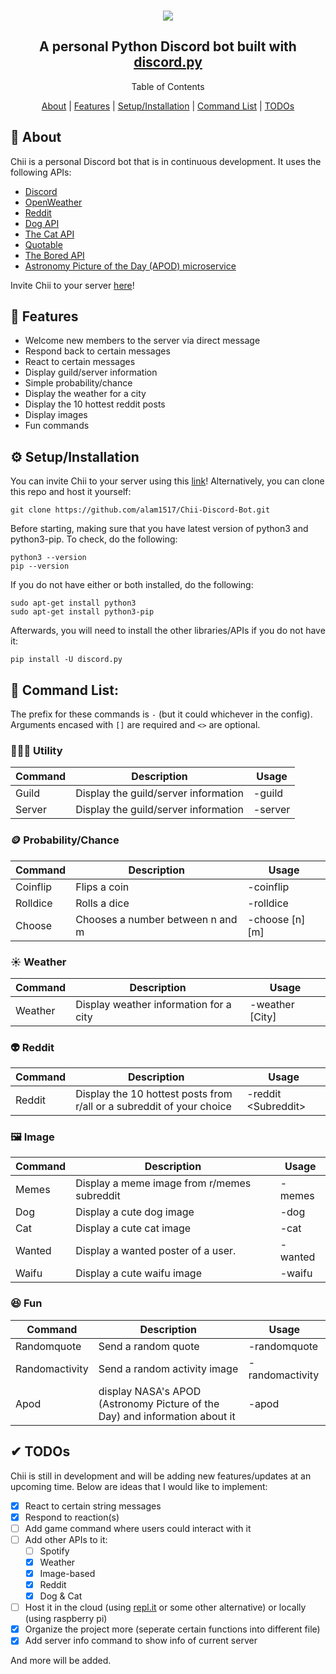 <h3 align="center">
  <a href="https://github.com/alam1517/Chii-Discord-Bot">
	  <img src=./images/Chii_Discord_Bot_Banner.png>
  </a>
</h3>

<h2 align="center">
  A personal Python Discord bot built with <a href="https://github.com/discord/discord-api-docs">discord.py</a>
</h2>

<p align="center"> Table of Contents </p>

<p align="center">
  <a href="https://github.com/alam1517/Chii-Discord-Bot/blob/main/README.md#-about">About</a> 
  | 
  <a href="https://github.com/alam1517/Chii-Discord-Bot/blob/main/README.md#-features">Features</a>
  | 
  <a href="https://github.com/alam1517/Chii-Discord-Bot/blob/main/README.md#-setupinstallation">Setup/Installation</a>
  | 
  <a href="https://github.com/alam1517/Chii-Discord-Bot/blob/main/README.md#-command-list">Command List</a>
  |
  <a href="https://github.com/alam1517/Chii-Discord-Bot/blob/main/README.md#-todos">TODOs</a>
</p>

## 📃 About
Chii is a personal Discord bot that is in continuous development. It uses the following APIs:
* [Discord](https://github.com/discord/discord-api-docs)
* [OpenWeather](https://openweathermap.org/current)
* [Reddit](https://github.com/reddit-archive/reddit)
* [Dog API](https://github.com/ElliottLandsborough/dog-ceo-api)
* [The Cat API](https://documenter.getpostman.com/view/5578104/RWgqUxxh)
* [Quotable](https://github.com/lukePeavey/quotable)
* [The Bored API](https://www.boredapi.com/)
* [Astronomy Picture of the Day (APOD) microservice](https://github.com/nasa/apod-api)

Invite Chii to your server [here](https://discord.com/api/oauth2/authorize?client_id=788205742188003368&permissions=8&scope=bot)!

## 🔧 Features
* Welcome new members to the server via direct message
* Respond back to certain messages
* React to certain messages
* Display guild/server information
* Simple probability/chance
* Display the weather for a city
* Display the 10 hottest reddit posts
* Display images
* Fun commands

## ⚙ Setup/Installation
You can invite Chii to your server using this [link](https://discord.com/api/oauth2/authorize?client_id=788205742188003368&permissions=8&scope=bot)!
Alternatively, you can clone this repo and host it yourself:
```
git clone https://github.com/alam1517/Chii-Discord-Bot.git
```
Before starting, making sure that you have latest version of python3 and python3-pip.
To check, do the following:
```
python3 --version
pip --version
```
If you do not have either or both installed, do the following:
```
sudo apt-get install python3
sudo apt-get install python3-pip
```
Afterwards, you will need to install the other libraries/APIs if you do not have it:
```
pip install -U discord.py
```

## 🤖 Command List:
The prefix for these commands is `-` (but it could whichever in the config). Arguments encased with `[]` are required and `<>` are optional.

### 🧑‍🤝‍🧑 Utility
| Command | Description                          | Usage   |
|---------|--------------------------------------|---------|
| Guild   | Display the guild/server information | -guild  |
| Server  | Display the guild/server information | -server |

### 🪙 Probability/Chance 
| Command  | Description                      | Usage           |
|----------|----------------------------------|-----------------|
| Coinflip | Flips a coin                     | -coinflip       |
| Rolldice | Rolls a dice                     | -rolldice       |
| Choose   | Chooses a number between n and m | -choose [n] [m] |

### ☀ Weather
| Command | Description                            | Usage           |
|---------|----------------------------------------|-----------------|
| Weather | Display weather information for a city | -weather [City] |

### 👽 Reddit
| Command | Description                                                           | Usage                 |
|---------|-----------------------------------------------------------------------|-----------------------|
| Reddit  | Display the 10 hottest posts from r/all or a subreddit of your choice | -reddit \<Subreddit\> |
  
### 🖼 Image
| Command | Description                                 | Usage  |
|---------|---------------------------------------------|--------|
| Memes   | Display a meme image from r/memes subreddit | -memes |
| Dog     | Display a cute dog image                    | -dog   |
| Cat     | Display a cute cat image                    | -cat   |
| Wanted  | Display a wanted poster of a user.          | -wanted|
| Waifu   | Display a cute waifu image                  | -waifu |

### 😆 Fun
| Command        | Description                                                                 | Usage           |
|----------------|-----------------------------------------------------------------------------|-----------------|
| Randomquote    | Send a random quote                                                         | -randomquote    |
| Randomactivity | Send a random activity image                                                | -randomactivity |
| Apod           | display NASA's APOD (Astronomy Picture of the Day) and information about it | -apod           |

## ✔ TODOs
Chii is still in development and will be adding new features/updates at an upcoming time.
Below are ideas that I would like to implement:
- [x] React to certain string messages
- [x] Respond to reaction(s)
- [ ] Add game command where users could interact with it
- [ ] Add other APIs to it:
  - [ ] Spotify
  - [x] Weather
  - [x] Image-based
  - [x] Reddit
  - [x] Dog & Cat
- [ ] Host it in the cloud (using [repl.it](https://repl.it) or some other alternative) or locally (using raspberry pi)
- [x] Organize the project more (seperate certain functions into different file)
- [x] Add server info command to show info of current server

And more will be added.
